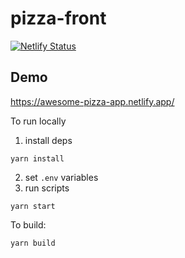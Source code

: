 # pizza-front
[![Netlify Status](https://api.netlify.com/api/v1/badges/d3c392f2-054d-4614-bace-5019a4907f36/deploy-status)](https://app.netlify.com/sites/stupefied-easley-4331e7/deploys)

## Demo
https://awesome-pizza-app.netlify.app/

To run locally

1. install deps

```
yarn install
```
2. set `.env` variables
3. run scripts

```
yarn start
```

To build:

```
yarn build
```
